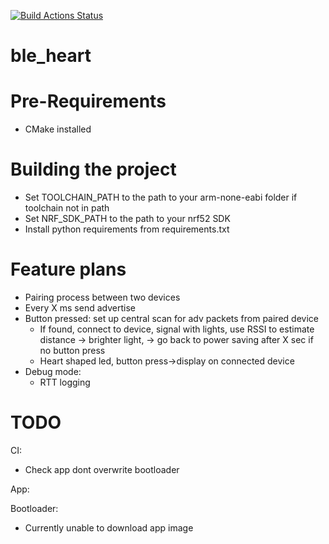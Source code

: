 [![Build Actions Status](https://github.com/ma89vik/ble_heart/workflows/Build/badge.svg)](https://github.com/ma89vik/ble_heart/actions)
# ble_heart

# Pre-Requirements
 * CMake installed

# Building the project
 * Set TOOLCHAIN_PATH to the path to your arm-none-eabi folder if toolchain not in path
 * Set NRF_SDK_PATH to the path to your nrf52 SDK
 * Install python requirements from requirements.txt

# Feature plans
 * Pairing process between two devices
 * Every X ms send advertise
 * Button pressed: set up central scan for adv packets from paired device 
    - If found, connect to device, signal with lights, use RSSI to estimate distance -> brighter light, -> go back to power saving after X sec if no button press
    - Heart shaped led, button press->display on connected device
 * Debug mode:
    - RTT logging   
 

# TODO
CI:
  * Check app dont overwrite bootloader

App:

Bootloader:
 * Currently unable to download app image
  